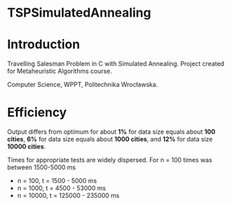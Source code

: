 # TSPSimulatedAnnealing

# Introduction

Travelling Salesman Problem in C with Simulated Annealing.
Project created for Metaheuristic Algorithms course.

Computer Science, WPPT, Politechnika Wrocławska.

# Efficiency

Output differs from optimum for about **1%** for data size equals about **100 cities**,
**6%** for data size equals about **1000 cities**, and **12%** for data size **10000 cities**.

Times for appropriate tests are widely dispersed. For n = 100 times was between 1500-5000 ms
* n = 100,    t = 1500   - 5000   ms
* n = 1000,   t = 4500   - 53000  ms
* n = 10000,  t = 125000 - 235000 ms
